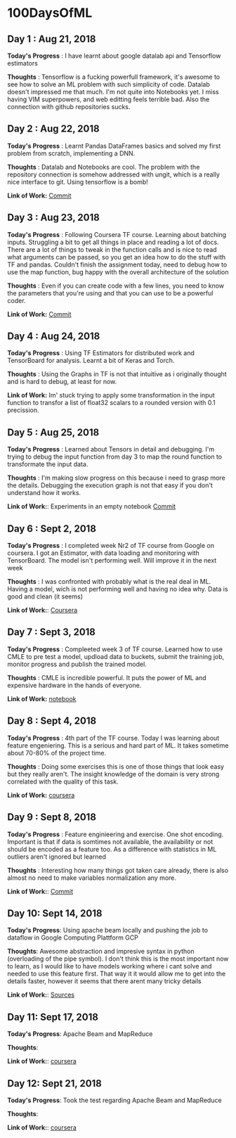 # 100DaysOfML

## Day 1 : Aug 21, 2018

**Today's Progress** : I have learnt about google datalab api and Tensorflow
estimators

**Thoughts** : Tensorflow is a fucking powerfull framework, it's awesome to see
how to solve an ML problem with such simplicity of code. Datalab doesn't
impressed me that much. I'm not quite into Notebooks yet. I miss having VIM
superpowers, and web editting feels terrible bad. Also the connection with
github repositories sucks.


## Day 2 : Aug 22, 2018

**Today's Progress** : Learnt Pandas DataFrames basics and solved my first
problem from scratch, implementing a DNN.

**Thoughts** : Datalab and Notebooks are cool. The problem with the repository
connection is somehow addressed with ungit, which is a really nice interface to
git. Using tensorflow is a bomb!

**Link of Work:**
[Commit](https://github.com/mxlian/100DaysOfML/commit/af4e7157a741e5633b52a4d044afec8b646b5739)


## Day 3 : Aug 23, 2018

**Today's Progress** : Following Coursera TF course. Learning about batching
inputs. Struggling a bit to get all things in place and reading a lot of docs.
There are a lot of things to tweak in the function calls and is nice to read
what arguments can be passed, so you get an idea how to do the stuff with TF and
pandas. Couldn't finish the assignment today, need to debug how to use the map
function, bug happy with the overall architecture of the solution

**Thoughts** : Even if you can create code with a few lines, you need to know
the parameters that you're using and that you can use to be a powerful coder.

**Link of Work:**
[Commit](https://github.com/mxlian/100DaysOfML/commit/fa34ccc58be93e59525eb733d64a565d69a3b67e)


## Day 4 : Aug 24, 2018

**Today's Progress** :  Using TF Estimators for distributed work and TensorBoard
for analysis. Learnt a bit of Keras and Torch.

**Thoughts** : Using the Graphs in TF is not that intuitive as i originally
thought and is hard to debug, at least for now.

**Link of Work:** Im' stuck trying to apply some transformation in the input
function to transfor a list of float32 scalars to a rounded version with 0.1
precission.


## Day 5 : Aug 25, 2018

**Today's Progress** : Learned about Tensors in detail and debugging. I'm trying to debug the input function from day 3 to map the round function to transformate the input data.

**Thoughts** : I'm making slow progress on this because i need to grasp more the details. Debugging the execution graph is not that easy if you don't understand how it works.

**Link of Work:**: Experiments in an empty notebook [Commit](https://github.com/mxlian/100DaysOfML/commit/9d9c4e9c1745475f361082b1329a5daae0325b7f)


## Day 6 : Sept 2, 2018

**Today's Progress** : I completed week Nr2 of TF course from Google on coursera. I got an Estimator, with data loading and monitoring with TensorBoard. The model isn't performing well. Will improve it in the next week

**Thoughts** : I was confronted with probably what is the real deal in ML. Having a model, wich is not performing well and having no idea why. Data is good and clean (it seems)

**Link of Work:**: [Coursera](https://www.coursera.org/learn/intro-tensorflow/home/week/2)


## Day 7 : Sept 3, 2018

**Today's Progress** : Compleeted week 3 of TF course. Learned how to use CMLE to pre test a model, updload data to buckets, submit the training job, monitor progress and publish the trained model.

**Thoughts** : CMLE is incredible powerful. It puts the power of ML and expensive hardware in the hands of everyone.

**Link of Work:** [notebook](https://github.com/GoogleCloudPlatform/training-data-analyst/blob/master/courses/machine_learning/deepdive/03_tensorflow/e_cloudmle.ipynb)


## Day 8 : Sept 4, 2018

**Today's Progress** : 4th part of the TF course. Today I was learning about
feature engeniering. This is a serious and hard part of ML. It takes sometime
about 70-80% of the project time.

**Thoughts** : Doing some exercises this is one of those things that look easy
but they really aren't. The insight knowledge of the domain is very strong
correlated with the quality of this task.

**Link of Work:** [coursera](https://www.coursera.org/learn/feature-engineering/lecture/paE4Y/introduction-to-feature-engineering)


## Day 9 : Sept 8, 2018

**Today's Progress** : Feature enginieering and exercise. One shot encoding.
Important is that if data is somtimes not available, the availability or not
should be encoded as a feature too. As a difference with statistics in ML
outliers aren't ignored but learned

**Thoughts** : Interesting how many things got taken care already, there is also
almost no need to make variables normalization any more.

**Link of Work:**: [Commit](https://github.com/mxlian/100DaysOfML/commit/8f82ad0c508dbbd83e666f1345cd1b8cd31ec18b)


## Day 10: Sept 14, 2018

**Today's Progress**: Using apache beam locally and pushing the job to dataflow in Google Computing Plattform GCP

**Thoughts**: Awesome abstraction and impresive syntax in python (overloading of the pipe symbol). I don't think this is the most important now to learn, as I would like to have models working where i cant solve and needed to use this feature first. That way it it would allow me to get into the details faster, however it seems that there arent many tricky details

**Link of Work:**: [Sources](https://github.com/GoogleCloudPlatform/training-data-analyst/courses/data_analysis/lab2/python)


## Day 11: Sept 17, 2018

**Today's Progress**: Apache Beam and MapReduce

**Thoughts**: 

**Link of Work:**: [coursera](https://www.coursera.org/learn/feature-engineering/gradedLti/K7cCS/mapreduce-in-dataflow)


## Day 12: Sept 21, 2018

**Today's Progress**: Took the test regarding Apache Beam and MapReduce

**Thoughts**: 

**Link of Work:**: [coursera](https://www.coursera.org/learn/feature-engineering/gradedLti/K7cCS/mapreduce-in-dataflow)



